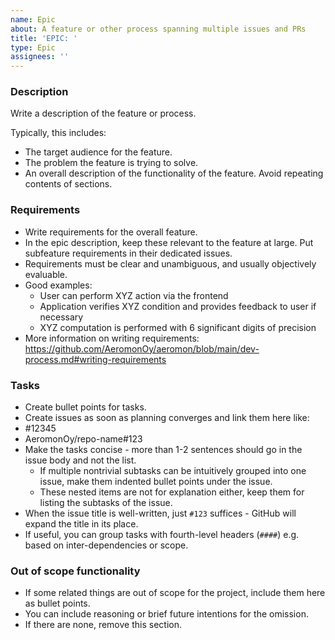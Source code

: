 ```yaml
---
name: Epic
about: A feature or other process spanning multiple issues and PRs
title: 'EPIC: '
type: Epic
assignees: ''
---
```


### Description

Write a description of the feature or process.

Typically, this includes:

* The target audience for the feature.
* The problem the feature is trying to solve.
* An overall description of the functionality of the feature. Avoid repeating contents of sections.

### Requirements

* Write requirements for the overall feature.
* In the epic description, keep these relevant to the feature at large. Put subfeature requirements in their dedicated issues.
* Requirements must be clear and unambiguous, and usually objectively evaluable.
* Good examples:
    * User can perform XYZ action via the frontend
    * Application verifies XYZ condition and provides feedback to user if necessary
    * XYZ computation is performed with 6 significant digits of precision
* More information on writing requirements: https://github.com/AeromonOy/aeromon/blob/main/dev-process.md#writing-requirements

### Tasks

* Create bullet points for tasks.
* Create issues as soon as planning converges and link them here like:
* #12345
* AeromonOy/repo-name#123
* Make the tasks concise - more than 1-2 sentences should go in the issue body and not the list.
    * If multiple nontrivial subtasks can be intuitively grouped into one issue, make them indented bullet points under the issue.
    * These nested items are not for explanation either, keep them for listing the subtasks of the issue.
* When the issue title is well-written, just `#123` suffices - GitHub will expand the title in its place.
* If useful, you can group tasks with fourth-level headers (`####`) e.g. based on inter-dependencies or scope.

### Out of scope functionality

* If some related things are out of scope for the project, include them here as bullet points.
* You can include reasoning or brief future intentions for the omission.
* If there are none, remove this section.
